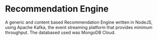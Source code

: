 # Recommendation Engine
A generic and content based Recommendation Engine written in NodeJS, using Apache Kafka, the event streaming platform that provides minimum throughput. The databased used was MongoDB Cloud.
